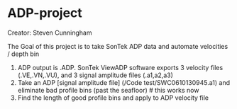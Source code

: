 # ADP-project
Creator: Steven Cunningham 

The Goal of this project is to take SonTek ADP data and automate velocities / depth bin

1. ADP output is .ADP. SonTek ViewADP software exports 3 velocity files (.VE,.VN,.VU), and 3 signal amplitude files (.a1,a2,a3)
1. Take an ADP [signal amplitude file] (/Code test/SWC0610130945.a1) and eliminate bad profile bins (past the seafloor) # this works now 
1. Find the length of good profile bins and apply to ADP velocity file

